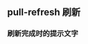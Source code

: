 <div class="demo-header">
<p class="overviewicon">
  <span class="wapi-ui-pull-refresh"/>
</p>

## pull-refresh 刷新

<mobile-uxlink widget-name="PullRefresh"></mobile-uxlink>
</div>

### 刷新完成时的提示文字

<mobile-view link="pull-refresh/result-text"></mobile-view>

<br>
